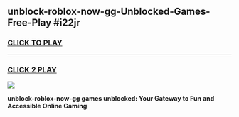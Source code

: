 
## unblock-roblox-now-gg-Unblocked-Games-Free-Play #i22jr
<h3>
<a href="https://us.freeplayer.one?title=unblock-roblox-now-gg&ref=9M">CLICK TO PLAY</a></h3>
<hr>

<h3>
<a href="https://us.freeplayer.one?title=unblock-roblox-now-gg&ref=9M">CLICK 2 PLAY</a>
  
</h3>

<a href="https://us.freeplayer.one?title=unblock-roblox-now-gg&ref=9M"><img src="https://clearcache.store/games.png"></a>


**unblock-roblox-now-gg games unblocked: Your Gateway to Fun and Accessible Online Gaming**
